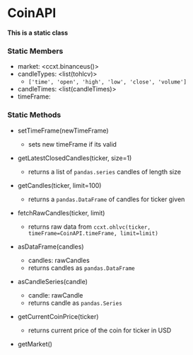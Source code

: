 <!--
    File: CoinApi.md
    Creator: Ernest M Duckworth IV
    Created: Tuesday Apr 19 2022 at 01:05:46 PM
    For: CryptoBot
    Description: Design doc for CoinAPI
--->
# CoinAPI

**This is a static class**

### Static Members

- market: <ccxt.binanceus()>
- candleTypes: <list(tohlcv)>
  - `['time', 'open', 'high', 'low', 'close', 'volume']`
- candleTimes: <list(candleTimes)>
- timeFrame: <candleTime>

### Static Methods

- setTimeFrame(newTimeFrame)
  - sets new timeFrame if its valid

- getLatestClosedCandles(ticker, size=1)
  - returns a list of `pandas.series` candles of length size

- getCandles(ticker, limit=100)
  - returns a `pandas.DataFrame` of candles for ticker given

- fetchRawCandles(ticker, limit)
   - returns raw data from `ccxt.ohlvc(ticker, timeFrame=CoinAPI.timeFrame, limit=limit)`

- asDataFrame(candles)
   - candles: rawCandles 
   - returns candles as `pandas.DataFrame`

- asCandleSeries(candle)
   - candle: rawCandle
   - returns candle as `pandas.Series`

- getCurrentCoinPrice(ticker)
  - returns current price of the coin for ticker in USD

- getMarket()
  